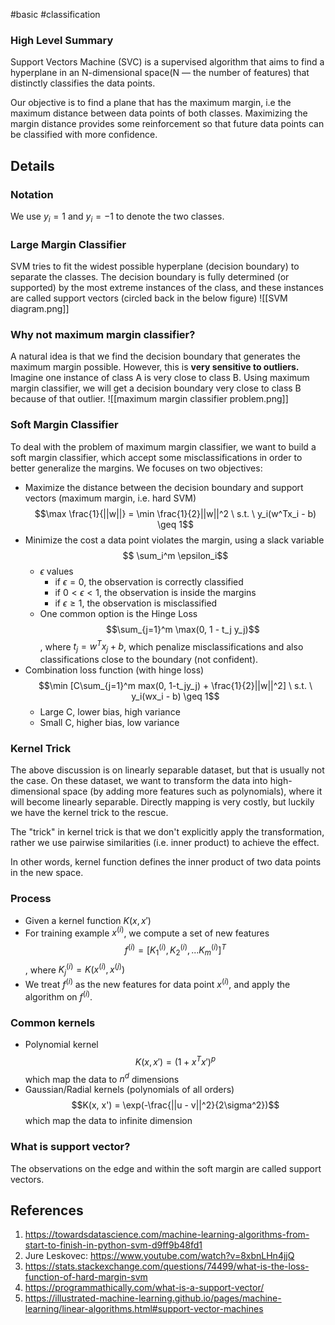 #basic #classification 
### High Level Summary
Support Vectors Machine (SVC) is a supervised algorithm that aims to find a hyperplane in an N-dimensional space(N — the number of features) that distinctly classifies the data points.

Our objective is to find a plane that has the maximum margin, i.e the maximum distance between data points of both classes. Maximizing the margin distance provides some reinforcement so that future data points can be classified with more confidence.

## Details
### Notation
We use $y_i = 1$ and $y_i = -1$ to denote the two classes.

### Large Margin Classifier
SVM tries to fit the widest possible hyperplane (decision boundary)  to separate the classes. The decision boundary is fully determined (or supported) by the most extreme instances of the class, and these instances are called support vectors (circled back in the below figure)
![[SVM diagram.png]]

### Why not maximum margin classifier?
A natural idea is that we find the decision boundary that generates the maximum margin possible. However, this is **very sensitive to outliers.** Imagine one instance of class A is very close to class B. Using maximum margin classifier, we will get a decision boundary very close to class B because of that outlier.
![[maximum margin classifier problem.png]]

### Soft Margin Classifier
To deal with the problem of maximum margin classifier, we want to build a soft margin classifier, which accept some misclassifications in order to better generalize the margins. We focuses on two objectives:
- Maximize the distance between the decision boundary and support vectors (maximum margin, i.e. hard SVM) $$\max \frac{1}{||w||} = \min \frac{1}{2}||w||^2 \ s.t. \ y_i(w^Tx_i - b) \geq 1$$
- Minimize the cost a data point violates the margin, using a slack variable $$ \sum_i^m \epsilon_i$$
	- $\epsilon$ values
		- if $\epsilon = 0$, the observation is correctly classified
		- if $0 < \epsilon < 1$, the observation is inside the margins
		- if $\epsilon \geq 1$, the observation is misclassified
	- One common option is the Hinge Loss $$\sum_{j=1}^m \max(0, 1 - t_j y_j)$$, where $t_j = w^T x_j + b$, which penalize misclassifications and also classifications close to the boundary (not confident).
- Combination loss function (with hinge loss) $$\min [C\sum_{j=1}^m max(0, 1-t_jy_j) + \frac{1}{2}||w||^2] \ s.t. \ y_i(wx_i - b) \geq 1$$
	- Large C, lower bias, high variance
	- Small C, higher bias, low variance
### Kernel Trick
The above discussion is on linearly separable dataset, but that is usually not the case. On these dataset, we want to transform the data into high-dimensional space (by adding more features such as polynomials), where it will become linearly separable. Directly mapping is very costly, but luckily we have the kernel trick to the rescue.

The "trick" in kernel trick is that we don't explicitly apply the transformation, rather we use pairwise similarities (i.e. inner product) to achieve the effect. 

In other words, kernel function defines the inner product of two data points in the new space.

### Process
- Given a kernel function $K(x, x')$ 
- For training example $x^{(i)}$, we compute a set of new features $$f^{(i)} = [K_1^{(i)}, K_2^{(i)}, ... K_m^{(i)}]^T$$, where $K_j^{(i)} = K(x^{(i)}, x^{(j)})$
- We treat $f^{(i)}$ as the new features for data point $x^{(i)}$, and apply the algorithm on  $f^{(i)}$.

### Common kernels
- Polynomial kernel $$K(x, x') = (1 + x^Tx')^p$$ which map the data to $n^d$ dimensions
- Gaussian/Radial kernels (polynomials of all orders) $$K(x, x') = \exp(-\frac{||u - v||^2}{2\sigma^2})$$which map the data to infinite dimension

### What is support vector?
The observations on the edge and within the soft margin are called support vectors.

## References
1. https://towardsdatascience.com/machine-learning-algorithms-from-start-to-finish-in-python-svm-d9ff9b48fd1
2. Jure Leskovec: https://www.youtube.com/watch?v=8xbnLHn4jjQ
3. https://stats.stackexchange.com/questions/74499/what-is-the-loss-function-of-hard-margin-svm
4. https://programmathically.com/what-is-a-support-vector/
5. https://illustrated-machine-learning.github.io/pages/machine-learning/linear-algorithms.html#support-vector-machines